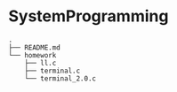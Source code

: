 # SystemProgramming
```
.
├── README.md
└── homework
    ├── ll.c
    ├── terminal.c
    └── terminal_2.0.c
```
